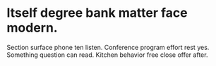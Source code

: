 
# Itself degree bank matter face modern.
Section surface phone ten listen. Conference program effort rest yes.
Something question can read. Kitchen behavior free close offer after.